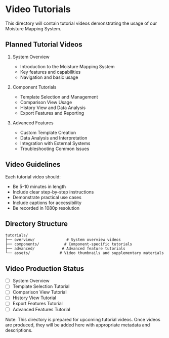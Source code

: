 # Video Tutorials

This directory will contain tutorial videos demonstrating the usage of our Moisture Mapping System.

## Planned Tutorial Videos

1. System Overview
   - Introduction to the Moisture Mapping System
   - Key features and capabilities
   - Navigation and basic usage

2. Component Tutorials
   - Template Selection and Management
   - Comparison View Usage
   - History View and Data Analysis
   - Export Features and Reporting

3. Advanced Features
   - Custom Template Creation
   - Data Analysis and Interpretation
   - Integration with External Systems
   - Troubleshooting Common Issues

## Video Guidelines

Each tutorial video should:
- Be 5-10 minutes in length
- Include clear step-by-step instructions
- Demonstrate practical use cases
- Include captions for accessibility
- Be recorded in 1080p resolution

## Directory Structure

```
tutorials/
├── overview/              # System overview videos
├── components/           # Component-specific tutorials
├── advanced/            # Advanced feature tutorials
└── assets/             # Video thumbnails and supplementary materials
```

## Video Production Status

- [ ] System Overview
- [ ] Template Selection Tutorial
- [ ] Comparison View Tutorial
- [ ] History View Tutorial
- [ ] Export Features Tutorial
- [ ] Advanced Features Tutorial

Note: This directory is prepared for upcoming tutorial videos. Once videos are produced, they will be added here with appropriate metadata and descriptions.
